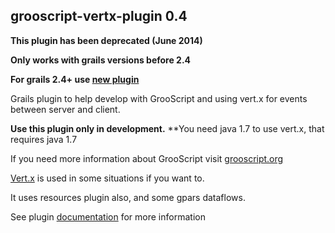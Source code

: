 grooscript-vertx-plugin 0.4
---------------------------

**This plugin has been deprecated (June 2014)**

**Only works with grails versions before 2.4**

**For grails 2.4+ use [new plugin](http://github.com/chiquitinxx/grails-grooscript)**

Grails plugin to help develop with GrooScript and using vert.x for events between server and client.

**Use this plugin only in development.**
**You need java 1.7 to use vert.x, that requires java 1.7

If you need more information about GrooScript visit [grooscript.org](http://grooscript.org)

[Vert.x](http://vertx.io) is used in some situations if you want to.

It uses resources plugin also, and some gpars dataflows.

See plugin [documentation](http://grooscript.org/pluginManual) for more information
